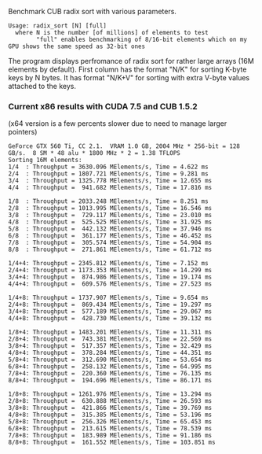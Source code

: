 Benchmark CUB radix sort with various parameters.
```
Usage: radix_sort [N] [full]
  where N is the number [of millions] of elements to test
        "full" enables benchmarking of 8/16-bit elements which on my GPU shows the same speed as 32-bit ones
```

The program displays perfromance of radix sort for rather large arrays (16M elements by default).
First column has the format "N/K" for sorting K-byte keys by N bytes.
It has format "N/K+V" for sorting with extra V-byte values attached to the keys.


### Current x86 results with CUDA 7.5 and CUB 1.5.2

(x64 version is a few percents slower due to need to manage larger pointers)

```
GeForce GTX 560 Ti, CC 2.1.  VRAM 1.0 GB, 2004 MHz * 256-bit = 128 GB/s.  8 SM * 48 alu * 1800 MHz * 2 = 1.38 TFLOPS
Sorting 16M elements:
1/4  : Throughput = 3630.096 MElements/s, Time = 4.622 ms
2/4  : Throughput = 1807.721 MElements/s, Time = 9.281 ms
3/4  : Throughput = 1325.778 MElements/s, Time = 12.655 ms
4/4  : Throughput =  941.682 MElements/s, Time = 17.816 ms

1/8  : Throughput = 2033.248 MElements/s, Time = 8.251 ms
2/8  : Throughput = 1013.995 MElements/s, Time = 16.546 ms
3/8  : Throughput =  729.117 MElements/s, Time = 23.010 ms
4/8  : Throughput =  525.525 MElements/s, Time = 31.925 ms
5/8  : Throughput =  442.132 MElements/s, Time = 37.946 ms
6/8  : Throughput =  361.177 MElements/s, Time = 46.452 ms
7/8  : Throughput =  305.574 MElements/s, Time = 54.904 ms
8/8  : Throughput =  271.861 MElements/s, Time = 61.712 ms

1/4+4: Throughput = 2345.812 MElements/s, Time = 7.152 ms
2/4+4: Throughput = 1173.353 MElements/s, Time = 14.299 ms
3/4+4: Throughput =  874.986 MElements/s, Time = 19.174 ms
4/4+4: Throughput =  609.576 MElements/s, Time = 27.523 ms

1/4+8: Throughput = 1737.907 MElements/s, Time = 9.654 ms
2/4+8: Throughput =  869.434 MElements/s, Time = 19.297 ms
3/4+8: Throughput =  577.189 MElements/s, Time = 29.067 ms
4/4+8: Throughput =  428.730 MElements/s, Time = 39.132 ms

1/8+4: Throughput = 1483.201 MElements/s, Time = 11.311 ms
2/8+4: Throughput =  743.381 MElements/s, Time = 22.569 ms
3/8+4: Throughput =  517.357 MElements/s, Time = 32.429 ms
4/8+4: Throughput =  378.284 MElements/s, Time = 44.351 ms
5/8+4: Throughput =  312.690 MElements/s, Time = 53.654 ms
6/8+4: Throughput =  258.132 MElements/s, Time = 64.995 ms
7/8+4: Throughput =  220.360 MElements/s, Time = 76.135 ms
8/8+4: Throughput =  194.696 MElements/s, Time = 86.171 ms

1/8+8: Throughput = 1261.976 MElements/s, Time = 13.294 ms
2/8+8: Throughput =  630.888 MElements/s, Time = 26.593 ms
3/8+8: Throughput =  421.866 MElements/s, Time = 39.769 ms
4/8+8: Throughput =  315.385 MElements/s, Time = 53.196 ms
5/8+8: Throughput =  256.326 MElements/s, Time = 65.453 ms
6/8+8: Throughput =  213.615 MElements/s, Time = 78.539 ms
7/8+8: Throughput =  183.989 MElements/s, Time = 91.186 ms
8/8+8: Throughput =  161.552 MElements/s, Time = 103.851 ms
```
